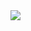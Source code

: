 <!DOCTYPE html>
<html>
<head>
      <title>
  </title>
      <style>
          body {background: url(https://www.chromethemer.com/wallpapers/chromebook-wallpapers/download/lights-of-color-3840x2160.jpg); background-size: 100% 100%; ">
    </style>
  </head>
  
  <body>
    <img src = "18.jpg";>
  </body>
  
  </html>
